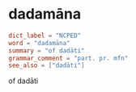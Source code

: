 # dadamāna

``` toml
dict_label = "NCPED"
word = "dadamāna"
summary = "of dadāti"
grammar_comment = "part. pr. mfn"
see_also = ["dadāti"]
```

of dadāti

